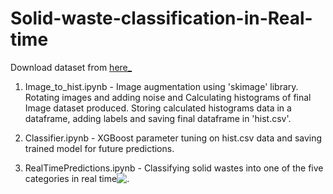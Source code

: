 # Solid-waste-classification-in-Real-time
Download dataset from [here_](https://github.com/garythung/trashnet/blob/master/data/dataset-resized.zip?raw=true)

1. Image_to_hist.ipynb -  Image augmentation using 'skimage' library. Rotating images and adding noise and Calculating histograms of final Image dataset produced. Storing calculated histograms data in a dataframe, adding labels and saving final dataframe in 'hist.csv'.

2. Classifier.ipynb - XGBoost parameter tuning on hist.csv data and saving trained model for future predictions.

3. RealTimePredictions.ipynb - Classifying solid wastes into one of the five categories in real time![.](https://github.com/keshavoct98/Solid-waste-classification-in-Real-time/blob/master/clc.gif)
